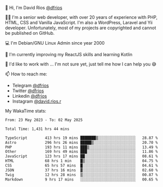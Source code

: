 👋 Hi, I'm David Rios [@dfrios](https://github.com/dfrios)

👨‍💻 I'm a senior web developer, with over 20 years of experience with PHP, HTML, CSS and Vanilla JavaScript. I'm also a WordPress, Laravel and Yii developer. Unfortunately, most of my projects are copyrighted and cannot be published on GitHub.

💻 I'm Debian/GNU Linux Admin since year 2000

🌱 I'm currently improving my ReactJS skills and learning Kotlin

💞️ I'd like to work with ... I'm not sure yet, just tell me how I can help you 😅


📫 How to reach me:
* Telegram [@dfrios](https://t.me/dfrios)
* Twitter [@dfrios](https://twitter.com/dfrios)
* Linkedin [@dfrios](https://linkedin.com/in/dfrios)
* Instagram [@david.rios.r](https://instagram.com/david.rios.r)



My WakaTime stats:
<!--START_SECTION:waka-->

```txt
From: 23 May 2023 - To: 02 May 2025

Total Time: 1,431 hrs 44 mins

TypeScript        413 hrs 19 mins ███████▒░░░░░░░░░░░░░░░░░   28.87 %
Astro             296 hrs 26 mins █████▒░░░░░░░░░░░░░░░░░░░   20.70 %
PHP               193 hrs 11 mins ███▒░░░░░░░░░░░░░░░░░░░░░   13.49 %
Other             169 hrs 49 mins ███░░░░░░░░░░░░░░░░░░░░░░   11.86 %
JavaScript        123 hrs 17 mins ██░░░░░░░░░░░░░░░░░░░░░░░   08.61 %
HTML              68 hrs 1 min    █▒░░░░░░░░░░░░░░░░░░░░░░░   04.75 %
CSS               65 hrs 57 mins  █░░░░░░░░░░░░░░░░░░░░░░░░   04.61 %
JSON              37 hrs 16 mins  ▓░░░░░░░░░░░░░░░░░░░░░░░░   02.60 %
Twig              12 hrs 28 mins  ▒░░░░░░░░░░░░░░░░░░░░░░░░   00.87 %
Markdown          9 hrs 17 mins   ░░░░░░░░░░░░░░░░░░░░░░░░░   00.65 %
```

<!--END_SECTION:waka-->
